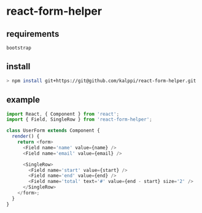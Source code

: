 # react-form-helper

## requirements
`bootstrap`

## install
```bash
> npm install git+https://git@github.com/kalppi/react-form-helper.git
```

## example
```js
import React, { Component } from 'react';
import { Field, SingleRow } from 'react-form-helper';

class UserForm extends Component {
  render() {
    return <form>
      <Field name='name' value={name} />
      <Field name='email' value={email} />

      <SingleRow>
        <Field name='start' value={start} />
        <Field name='end' value={end} />
        <Field name='total' text='#' value={end - start} size='2' />
      </SingleRow>
    </form>;
  }
}
```
